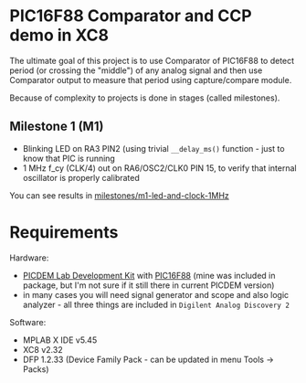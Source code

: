 # PIC16F88 Comparator and CCP demo in XC8

The ultimate goal of this project is to use Comparator of PIC16F88
to detect period (or crossing the "middle") of any analog signal
and then use Comparator output to measure that period using capture/compare
module.

Because of complexity to projects is done in stages (called milestones).

## Milestone 1 (M1)

* Blinking LED on RA3 PIN2 (using trivial `__delay_ms()` function - just
  to know that PIC is running
* 1 MHz f_cy (CLK/4) out on RA6/OSC2/CLK0 PIN 15, to verify
  that internal oscillator is properly calibrated

You can see results in [milestones/m1-led-and-clock-1MHz](milestones/m1-led-and-clock-1MHz)


# Requirements

Hardware:
- [PICDEM Lab Development Kit][DM163045] with [PIC16F88][PIC16F88] (mine was included
  in package, but I'm not sure if it still there in current PICDEM version)
- in many cases you will need signal generator and scope and also logic
  analyzer - all three things are included in `Digilent Analog Discovery 2`

Software:

- MPLAB X IDE v5.45
- XC8 v2.32
- DFP 1.2.33 (Device Family Pack - can be updated in menu Tools -> Packs)

[DM163045]: http://www.microchip.com/Developmenttools/ProductDetails/DM163045 "PICDEM Lab Development Kit"
[PIC16F88]: https://www.microchip.com/wwwproducts/en/PIC16F88 "PIC16F88 Overview"

